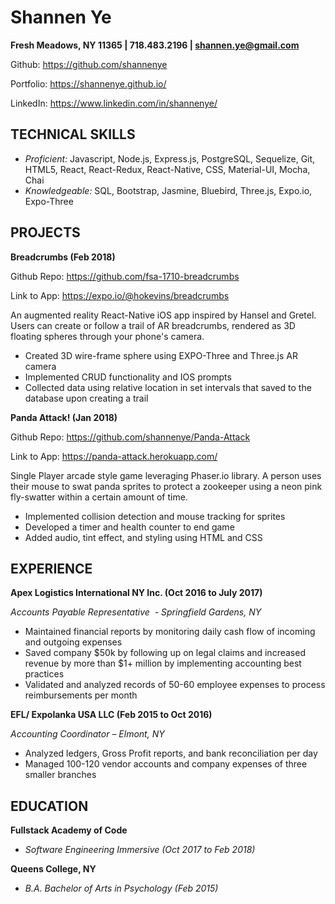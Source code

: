 # Shannen Ye
**Fresh Meadows, NY 11365 | 718.483.2196 | ​shannen.ye@gmail.com**

Github: https://github.com/shannenye​

Portfolio: https://shannenye.github.io/

LinkedIn: https://www.linkedin.com/in/shannenye/

## TECHNICAL SKILLS
- *Proficient:* Javascript, Node.js, Express.js, PostgreSQL, Sequelize, Git, HTML5, React, React-Redux, React-Native,
CSS, Material-UI, Mocha, Chai
- *Knowledgeable:* SQL, Bootstrap, Jasmine, Bluebird, Three.js, Expo.io, Expo-Three

## PROJECTS

**Breadcrumbs (Feb 2018)**

Github Repo: https://github.com/fsa-1710-breadcrumbs

Link to App: https://expo.io/@hokevins/breadcrumbs

An augmented reality React-Native iOS app inspired by Hansel and Gretel. Users can create or follow a trail of AR
breadcrumbs, rendered as 3D floating spheres through your phone's camera​.
- Created 3D wire-frame sphere using EXPO-Three and Three.js AR camera
- Implemented CRUD functionality and IOS prompts
- Collected data using relative location in set intervals that saved to the database upon creating a trail

**Panda Attack! (Jan 2018)**

Github Repo: ​https://github.com/shannenye/Panda-Attack

Link to App: https://panda-attack.herokuapp.com/

Single Player arcade style game leveraging Phaser.io library. A person uses their mouse to swat panda sprites to
protect a zookeeper using a neon pink fly-swatter within a certain amount of time.
- Implemented collision detection and mouse tracking for sprites
- Developed a timer and health counter to end game
- Added audio, tint effect, and styling using HTML and CSS

## EXPERIENCE

**Apex Logistics International NY Inc. (​Oct 2016 to July 2017)**

*Accounts Payable Representative ​​ - ​Springfield Gardens, NY*
- Maintained financial reports by monitoring daily cash flow of incoming and outgoing expenses
- Saved company $50k by following up on legal claims and increased revenue by more than $1+ million by
implementing accounting best practices
- Validated and analyzed records of 50-60 employee expenses to process reimbursements per month

**EFL/ Expolanka USA LLC ​(Feb 2015 to Oct 2016)**

*Accounting Coordinator ​– ​Elmont, NY*
- Analyzed ledgers, Gross Profit reports, and bank reconciliation per day
- Managed 100-120 vendor accounts and company expenses of three smaller branches

## EDUCATION

**Fullstack Academy of Code**
- *Software Engineering Immersive (Oct 2017 to Feb 2018)*

**Queens College, NY**
- *B.A. Bachelor of Arts in Psychology (Feb 2015)*


